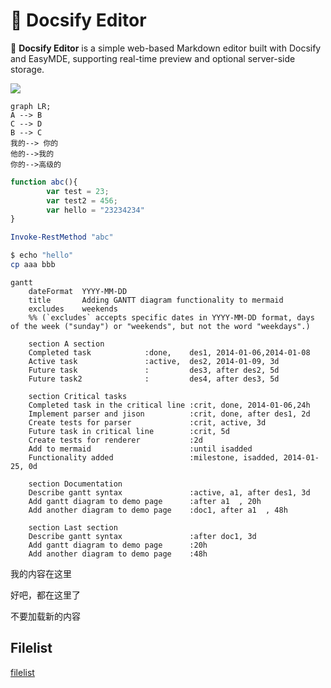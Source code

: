 # 📖 Docsify Editor
🚀 **Docsify Editor**  is a simple web-based Markdown editor built with Docsify and EasyMDE, supporting real-time preview and optional server-side storage.

![](/uploads/20250328095506256.png)

```mermaid
graph LR;
A --> B
C --> D
B --> C
我的--> 你的
他的-->我的
你的-->高级的
```

```javascript
function abc(){
		var test = 23;
		var test2 = 456;
		var hello = "23234234"
}
```

```powershell
Invoke-RestMethod "abc"
```

```bash
$ echo "hello"
cp aaa bbb
```

```mermaid
gantt
    dateFormat  YYYY-MM-DD
    title       Adding GANTT diagram functionality to mermaid
    excludes    weekends
    %% (`excludes` accepts specific dates in YYYY-MM-DD format, days of the week ("sunday") or "weekends", but not the word "weekdays".)

    section A section
    Completed task            :done,    des1, 2014-01-06,2014-01-08
    Active task               :active,  des2, 2014-01-09, 3d
    Future task               :         des3, after des2, 5d
    Future task2              :         des4, after des3, 5d

    section Critical tasks
    Completed task in the critical line :crit, done, 2014-01-06,24h
    Implement parser and jison          :crit, done, after des1, 2d
    Create tests for parser             :crit, active, 3d
    Future task in critical line        :crit, 5d
    Create tests for renderer           :2d
    Add to mermaid                      :until isadded
    Functionality added                 :milestone, isadded, 2014-01-25, 0d

    section Documentation
    Describe gantt syntax               :active, a1, after des1, 3d
    Add gantt diagram to demo page      :after a1  , 20h
    Add another diagram to demo page    :doc1, after a1  , 48h

    section Last section
    Describe gantt syntax               :after doc1, 3d
    Add gantt diagram to demo page      :20h
    Add another diagram to demo page    :48h
```

我的内容在这里

好吧，都在这里了

不要加载新的内容

## Filelist
[filelist](filelist.md ':include')